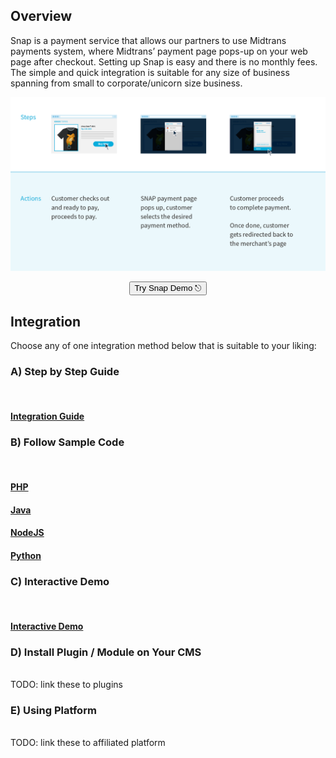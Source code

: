 ## Overview

Snap is a payment service that allows our partners to use Midtrans payments system, where Midtrans’ payment page pops-up on your web page after checkout. Setting up Snap is easy and there is no monthly fees. The simple and quick integration is suitable for any size of business spanning from small to corporate/unicorn size business.

![Snap Overview](./../../asset/image/snap-overview-main.png)

<p style="text-align: center;">
  <button onclick="
  event.target.innerText = `Processing...`;
  fetch(`https://cors-anywhere.herokuapp.com/https://midtrans.com/api/request_snap_token`)
    .then(res=>res.json())
    .then(res=>{
      let snapToken = res.token;
      snap.pay(snapToken,{
        onSuccess: function(res){ console.log('Snap result:',res) },
        onPending: function(res){ console.log('Snap result:',res) },
        onError: function(res){ console.log('Snap result:',res) },
      });
    })
    .catch( e=>console.error(e) )
    .finally( e=>{ event.target.innerText = `Pay with Snap &#9099;` })
  " class="my-btn">Try Snap Demo &#9099;</button>
</p>

## Integration

Choose any of one integration method below that is suitable to your liking:

### A) Step by Step Guide
<br>
<div class="my-card">

#### [Integration Guide](/en/snap/integration-guide)
</div>

### B) Follow Sample Code
<br>
<div class="my-card">

#### [PHP](https://github.com/Midtrans/midtrans-php/tree/master/examples)
</div>
<div class="my-card">

#### [Java](https://github.com/Midtrans/midtrans-java/tree/master/example)
</div>
<div class="my-card">

#### [NodeJS](https://github.com/Midtrans/midtrans-nodejs-client/tree/master/examples)
</div>
<div class="my-card">

#### [Python](https://github.com/Midtrans/midtrans-python-client/tree/master/examples)
</div>

### C) Interactive Demo
<br>
<div class="my-card">

#### [Interactive Demo](en/snap/interactive-demo.md)
</div>

### D) Install Plugin / Module on Your CMS
<br>
TODO: link these to plugins

### E) Using Platform
<br>
TODO: link these to affiliated platform